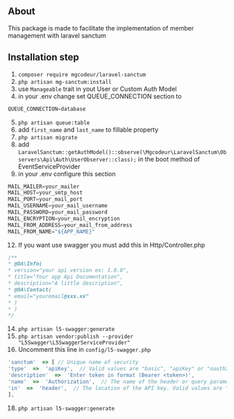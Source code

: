 ## About
This package is made to facilitate the implementation of member management with laravel sanctum

## Installation step

 1. `composer require mgcodeur/laravel-sanctum`
 2. `php artisan mg-sanctum:install` 
 3. use `Manageable` trait in yout User or Custom Auth Model
 4. in your .env change set QUEUE_CONNECTION section to
```javascript
QUEUE_CONNECTION=database
```
 5. `php artisan queue:table` 
 6. add `first_name` and `last_name` to fillable property
 7. `php artisan migrate`
 8. add `LaravelSanctum::getAuthModel()::observe(\Mgcodeur\LaravelSanctum\Observers\Api\Auth\UserObserver::class);` in the boot method of EventServiceProvider
 9. in your .env configure this section
```javascript
MAIL_MAILER=your_mailer
MAIL_HOST=your_smtp_host
MAIL_PORT=your_mail_port
MAIL_USERNAME=your_mail_username
MAIL_PASSWORD=your_mail_password
MAIL_ENCRYPTION=your_mail_encryption
MAIL_FROM_ADDRESS=your_mail_from_address
MAIL_FROM_NAME="${APP_NAME}"
```
 12.  If you want use swagger you must add this in Http/Controller.php
 ```javascript
 /**
* @OA\Info(
* version="your api version ex: 1.0.0",
* title="Your app Api Documentation",
* description="A little description",
* @OA\Contact(
* email="youremail@xxx.xx"
* )
* )
*/
```
 14. `php artisan l5-swagger:generate`
 15. `php artisan vendor:publish --provider "L5Swagger\L5SwaggerServiceProvider"`
 16. Uncomment this line in `config/l5-swagger.php`
````javascript
'sanctum'  => [ // Unique name of security
'type'  =>  'apiKey',  // Valid values are "basic", "apiKey" or "oauth2".
'description'  =>  'Enter token in format (Bearer <token>)',
'name'  =>  'Authorization',  // The name of the header or query parameter to be used.
'in'  =>  'header',  // The location of the API key. Valid values are "query" or "header".
],
````
 18. `php artisan l5-swagger:generate`
